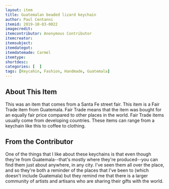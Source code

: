 ```yaml
---
layout: item
title: Guatemalan beaded lizard keychain
author: Paul Centanni
itemid: 2019-10-03-0022
imagecredit: 
itemcontributor: Anonymous Contributor
itemcreator: 
itemsubject: 
itemdategot: 
itemdatemade: Carmel
itemtype: 
shortdesc: 
categories: [  ]
tags: [Keycahin, Fashion, Handmade, Guatemala]
---
```

## About This Item
This was an item that comes from a Santa Fe street fair. This item is a Fair Trade item from Guatemala. Fair Trade means that the item was bought for an equally fair price compared to other places in the world. Fair Trade items usually come from developing countries. These items can range from a keychain like this to coffee to clothing.

## From the Contributor
One of the things that I like about these keychains is that even though they're from Guatemala--that's mostly where they're produced--you can find them just about anywhere, in any city. I've seen them all over the place, and so they're both a reminder of the places that I've been to (which doesn't include Guatemala) but they remind me that there is a larger community of artists and artisans who are sharing their gifts with the world.
